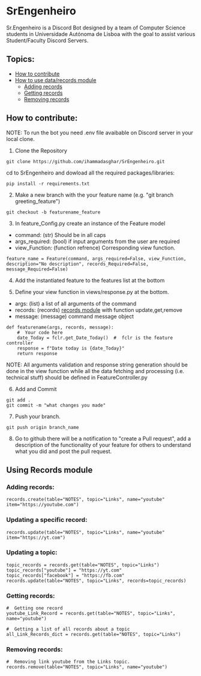 # SrEngenheiro
Sr.Engenheiro is a Discord Bot designed by a team of Computer Science students in Universidade Autónoma de Lisboa with the goal to assist various Student/Faculty Discord Servers.

## Topics:
- [How to contribute](#How-to-contribute)
- [How to use data/records module](#Using-Records-module)
    - [Adding records](#Adding-records:)
    - [Getting records](#Getting-records:)
    - [Removing records](#Removing-records:)

## How to contribute:
NOTE: To run the bot you need .env file avaibable on Discord server in your local clone.

1. Clone the Repository
```
git clone https://github.com/ihammadasghar/SrEngenheiro.git
```
cd to SrEngenheiro and dowload all the required packages/libraries:
```
pip install -r requirements.txt
```

2. Make a new branch with the your feature name (e.g. "git branch greeting_feature")
```
git checkout -b featurename_feature
```

3. In feature_Config.py create an instance of the Feature model
- command: (str) Should be in all caps
- args_required: (bool) if input arguments from the user are required
- view_Function: (function refrence) Corresponding view function.
```
feature_name = Feature(command, args_required=False, view_Function, description="No description", records_Required=False, message_Required=False)
```

4. Add the instantiated feature to the features list at the bottom

5. Define your view function in views/response.py at the bottom.
- args: (list) a list of all arguments of the command
- records: (records) [records module](#Using-Records-module) with function update,get,remove
- message: (message) command message object
```
def featurename(args, records, message):
    #  Your code here
    date_Today = fclr.get_Date_Today()  #  fclr is the feature controller
    response = f"Date today is {date_Today}"
    return response
```
NOTE: All arguments validation and response string generation should be done in the view function while all the data fetching and processing (i.e. technical stuff) should be defined in FeatureController.py
 
6. Add and Commit
```
git add .
git commit -m "what changes you made"
```

7. Push your branch.
```
git push origin branch_name
```

8. Go to github there will be a notification to "create a Pull request", add a description of the functionality of your feature for others to understand what you did and post the pull request.

## Using Records module
### Adding records:
```
records.create(table="NOTES", topic="Links", name="youtube" item="https://youtube.com")
```
### Updating a specific record:
```
records.update(table="NOTES", topic="Links", name="youtube" item="https://yt.com")
```
### Updating a topic:
```
topic_records = records.get(table="NOTES", topic="Links")
topic_records["youtube"] = "https://yt.com"
topic_records["facebook"] = "https://fb.com"
records.update(table="NOTES", topic="Links", records=topic_records)
```

### Getting records:
```
#  Getting one record
youtube_Link_Record = records.get(table="NOTES", topic="Links", name="youtube")

#  Getting a list of all records about a topic
all_Link_Records_dict = records.get(table="NOTES", topic="Links")
```

### Removing records:
```
#  Removing link youtube from the Links topic.
records.remove(table="NOTES", topic="Links", name="youtube")

```
